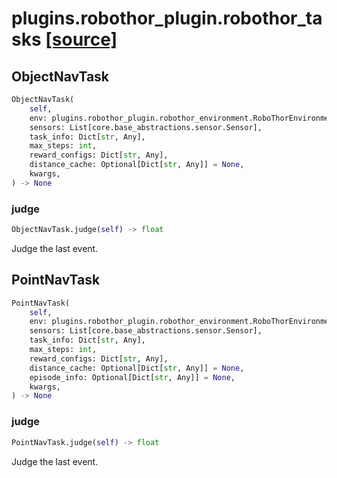 # plugins.robothor_plugin.robothor_tasks [[source]](https://github.com/allenai/embodied-rl/tree/master/plugins/robothor_plugin/robothor_tasks.py)

## ObjectNavTask
```python
ObjectNavTask(
    self,
    env: plugins.robothor_plugin.robothor_environment.RoboThorEnvironment,
    sensors: List[core.base_abstractions.sensor.Sensor],
    task_info: Dict[str, Any],
    max_steps: int,
    reward_configs: Dict[str, Any],
    distance_cache: Optional[Dict[str, Any]] = None,
    kwargs,
) -> None
```

### judge
```python
ObjectNavTask.judge(self) -> float
```
Judge the last event.
## PointNavTask
```python
PointNavTask(
    self,
    env: plugins.robothor_plugin.robothor_environment.RoboThorEnvironment,
    sensors: List[core.base_abstractions.sensor.Sensor],
    task_info: Dict[str, Any],
    max_steps: int,
    reward_configs: Dict[str, Any],
    distance_cache: Optional[Dict[str, Any]] = None,
    episode_info: Optional[Dict[str, Any]] = None,
    kwargs,
) -> None
```

### judge
```python
PointNavTask.judge(self) -> float
```
Judge the last event.
